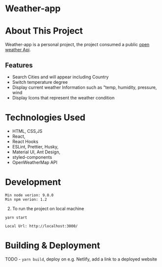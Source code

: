 # Weather-app

# About This Project

Weather-app is a personal project, the project consumed a public [open weather Api](https://openweathermap.org/).

## Features

- Search Cities and will appear including Country
- Switch temperature degree
- Display current weather Information such as "temp, humidity, pressure, wind
- Display Icons that represent the weather condition

# Technologies Used

- HTML, CSS,JS
- React,
- React Hooks
- ESLint, Prettier, Husky,
- Material UI, Ant Design,
- styled-components
- OpenWeatherMap API

# Development

```
Min node verion: 9.0.0
Min npm verion: 1.2
```

2.  To run the project on local machine

```
yarn start

```

```
Local Url: http://localhost:3000/
```

# Building & Deployment

TODO - `yarn build`, deploy on e.g. Netlify, add a link to a deployed website
